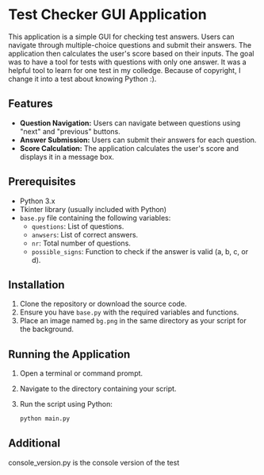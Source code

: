 # Test Checker GUI Application

This application is a simple GUI for checking test answers. Users can navigate through multiple-choice questions and submit their answers. The application then calculates the user's score based on their inputs.
The goal was to have a tool for tests with questions with only one answer. It was a helpful tool to learn for one test in my colledge. Because of copyright, I change it into a test about knowing Python :). 

## Features

- **Question Navigation:** Users can navigate between questions using "next" and "previous" buttons.
- **Answer Submission:** Users can submit their answers for each question.
- **Score Calculation:** The application calculates the user's score and displays it in a message box.

## Prerequisites

- Python 3.x
- Tkinter library (usually included with Python)
- `base.py` file containing the following variables:
  - `questions`: List of questions.
  - `anwsers`: List of correct answers.
  - `nr`: Total number of questions.
  - `possible_signs`: Function to check if the answer is valid (a, b, c, or d).

## Installation

1. Clone the repository or download the source code.
2. Ensure you have `base.py` with the required variables and functions.
3. Place an image named `bg.png` in the same directory as your script for the background.

## Running the Application

1. Open a terminal or command prompt.
2. Navigate to the directory containing your script.
3. Run the script using Python:

   ```bash
   python main.py

## Additional
console_version.py is the console version of the test
